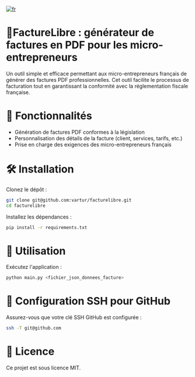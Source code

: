 [![fr](https://img.shields.io/badge/lang-en-red.svg)](https://github.com/vartur/facturelibre/blob/main/README.md)

# 📄FactureLibre : générateur de factures en PDF pour les micro-entrepreneurs

Un outil simple et efficace permettant aux micro-entrepreneurs français de générer des factures PDF professionnelles.
Cet outil facilite le processus de facturation tout en garantissant la conformité avec la réglementation fiscale
française.

# 🚀 Fonctionnalités

- Génération de factures PDF conformes à la législation
- Personnalisation des détails de la facture (client, services, tarifs, etc.)
- Prise en charge des exigences des micro-entrepreneurs français

# 🛠️ Installation

Clonez le dépôt :

```bash
git clone git@github.com:vartur/facturelibre.git
cd facturelibre
```

Installez les dépendances :

```bash
pip install -r requirements.txt
```

# 🔧 Utilisation

Exécutez l'application :

```bash
python main.py <fichier_json_donnees_facture>
```

# 🔑 Configuration SSH pour GitHub

Assurez-vous que votre clé SSH GitHub est configurée :

```bash
ssh -T git@github.com
```

# 📜 Licence

Ce projet est sous licence MIT.